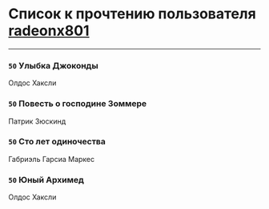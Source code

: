 # Список к прочтению пользователя [radeonx801](http://vk.com/id973496)
---

### `50` Улыбка Джоконды
Олдос Хаксли

### `50` Повесть о господине Зоммере
Патрик Зюскинд

### `50` Сто лет одиночества
Габриэль Гарсиа Маркес

### `50` Юный Архимед
Олдос Хаксли

